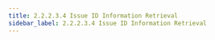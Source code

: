 ```yaml
---
title: 2.2.2.3.4 Issue ID Information Retrieval
sidebar_label: 2.2.2.3.4 Issue ID Information Retrieval
---
```

